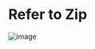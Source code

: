 # Refer to Zip
![image](https://user-images.githubusercontent.com/45313904/150682971-1faf33b8-1526-4f66-99da-0ca86c3133cc.png)
